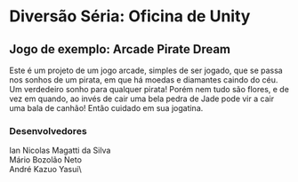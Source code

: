 # Diversão Séria: Oficina de Unity
## Jogo de exemplo: Arcade Pirate Dream

Este é um projeto de um jogo arcade, simples de ser jogado, que se passa nos sonhos de um pirata, em que há moedas e diamantes caindo do céu. Um verdedeiro sonho para qualquer pirata! Porém nem tudo são flores, e de vez em quando, ao invés de cair uma bela pedra de Jade pode vir a cair uma bala de canhão! Então cuidado em sua jogatina.

### Desenvolvedores
Ian Nicolas Magatti da Silva\
Mário Bozolão Neto\
André Kazuo Yasui\
